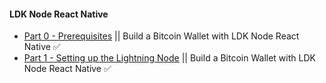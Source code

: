 #### LDK Node React Native

- [Part 0 - Prerequisites](https://www.youtube.com/watch?v=aeIps-OOS3o) || Build a Bitcoin Wallet with LDK Node React Native ✅
- [Part 1 - Setting up the Lightning Node](https://www.youtube.com/watch?v=9UsVv-utKeg) || Build a Bitcoin Wallet with LDK Node React Native ✅
